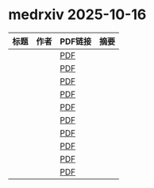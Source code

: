 # medrxiv 2025-10-16

| 标题 | 作者 | PDF链接 |  摘要 |
|------|------|--------|------|
|  |  | [PDF](https://doi.org/10.1101/2025.10.15.25337977) |  |
|  |  | [PDF](https://doi.org/10.1101/2025.10.12.25337810) |  |
|  |  | [PDF](https://doi.org/10.1101/2025.05.12.25327058) |  |
|  |  | [PDF](https://doi.org/10.1101/2025.10.08.25337544) |  |
|  |  | [PDF](https://doi.org/10.1101/2025.09.24.25336524) |  |
|  |  | [PDF](https://doi.org/10.1101/2025.08.12.25333514) |  |
|  |  | [PDF](https://doi.org/10.1101/2025.10.07.25337194) |  |
|  |  | [PDF](https://doi.org/10.1101/2025.08.29.25334714) |  |
|  |  | [PDF](https://doi.org/10.1101/2025.10.07.25337280) |  |
|  |  | [PDF](https://doi.org/10.1101/2025.10.10.25337775) |  |
